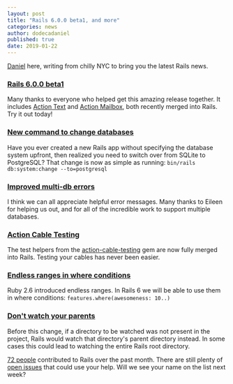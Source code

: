 ```yaml
---
layout: post
title: "Rails 6.0.0 beta1, and more"
categories: news
author: dodecadaniel
published: true
date: 2019-01-22
---
```


[Daniel](https://twitter.com/dodecadaniel) here, writing from chilly NYC to bring you the latest Rails news.

### [Rails 6.0.0 beta1](https://weblog.rubyonrails.org/2019/1/18/Rails-6-0-Action-Mailbox-Action-Text-Multiple-DBs-Parallel-Testing/)

Many thanks to everyone who helped get this amazing release together. It includes [Action Text](https://github.com/rails/rails/pull/34873) and [Action Mailbox](https://github.com/rails/rails/pull/34786), both recently merged into Rails. Try it out today!

### [New command to change databases](https://github.com/rails/rails/pull/34832)

Have you ever created a new Rails app without specifying the database system upfront, then realized you need to switch over from SQLite to PostgreSQL? That change is now as simple as running: `bin/rails db:system:change --to=postgresql`

### [Improved multi-db errors](https://github.com/rails/rails/pull/34753)

I think we can all appreciate helpful error messages. Many thanks to Eileen for helping us out, and for all of the incredible work to support multiple databases.

### [Action Cable Testing](https://github.com/rails/rails/pull/34845)

The test helpers from the [action-cable-testing](https://github.com/palkan/action-cable-testing) gem are now fully merged into Rails. Testing your cables has never been easier.

### [Endless ranges in where conditions](https://github.com/rails/rails/pull/34906/)

Ruby 2.6 introduced endless ranges. In Rails 6 we will be able to use them in where conditions: `features.where(awesomeness: 10..)`

### [Don't watch your parents](https://github.com/rails/rails/pull/33822)

Before this change, if a directory to be watched was not present in the project, Rails would watch that directory's parent directory instead. In some cases this could lead to watching the entire Rails root directory.

[72 people](https://contributors.rubyonrails.org/contributors/in-time-window/20181215-20190121) contributed to Rails over the past month. There are still plenty of [open issues](https://github.com/rails/rails/issues) that could use your help. Will we see your name on the list next week?[  
](https://github.com/rails/rails/issues)  

